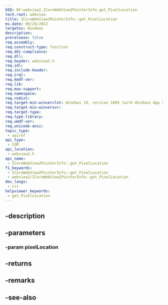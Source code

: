 ```yaml
---
UID: NF:webview2.ICoreWebView2PointerInfo.get_PixelLocation
tech.root: webview
title: ICoreWebView2PointerInfo::get_PixelLocation
ms.date: 09/20/2022
targetos: Windows
description: 
prerelease: false
req.assembly: 
req.construct-type: function
req.ddi-compliance: 
req.dll: 
req.header: webview2.h
req.idl: 
req.include-header: 
req.irql: 
req.kmdf-ver: 
req.lib: 
req.max-support: 
req.namespace: 
req.redist: 
req.target-min-winverclnt: Windows 10, version 1809 (with Windows App SDK 1.1 or later)
req.target-min-winversvr: 
req.target-type: 
req.type-library: 
req.umdf-ver: 
req.unicode-ansi: 
topic_type:
 - apiref
api_type:
 - COM
api_location:
 - webview2.h
api_name:
 - ICoreWebView2PointerInfo::get_PixelLocation
f1_keywords:
 - ICoreWebView2PointerInfo::get_PixelLocation
 - webview2/ICoreWebView2PointerInfo::get_PixelLocation
dev_langs:
 - c++
helpviewer_keywords:
 - get_PixelLocation
---
```


## -description

## -parameters

### -param pixelLocation

## -returns

## -remarks

## -see-also

